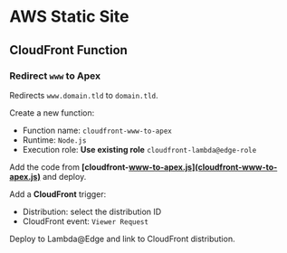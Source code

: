 # AWS Static Site
## CloudFront Function
### Redirect `www` to Apex

Redirects `www.domain.tld` to `domain.tld`.

Create a new function:

- Function name: `cloudfront-www-to-apex`
- Runtime: `Node.js`
- Execution role: **Use existing role** `cloudfront-lambda@edge-role`

Add the code from **[cloudfront-www-to-apex.js](cloudfront-www-to-apex.js)** and deploy.

Add a **CloudFront** trigger:

- Distribution: select the distribution ID
- CloudFront event: `Viewer Request`

Deploy to Lambda@Edge and link to CloudFront distribution.
